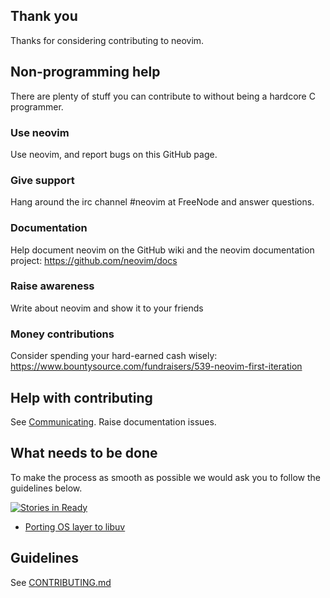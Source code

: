 ## Thank you

Thanks for considering contributing to neovim.

## Non-programming help
There are plenty of stuff you can contribute to without being a hardcore C programmer.

### Use neovim
Use neovim, and report bugs on this GitHub page.

### Give support
Hang around the irc channel #neovim at FreeNode and answer questions.

### Documentation
Help document neovim on the GitHub wiki and the neovim documentation project: https://github.com/neovim/docs

### Raise awareness
Write about neovim and show it to your friends

### Money contributions
Consider spending your hard-earned cash wisely: https://www.bountysource.com/fundraisers/539-neovim-first-iteration

## Help with contributing

See [Communicating](Communicating). Raise documentation issues.

## What needs to be done

To make the process as smooth as possible we would ask you to follow the guidelines below.

[![Stories in Ready](https://badge.waffle.io/neovim/neovim.png?label=ready)](https://waffle.io/neovim/neovim)

- [Porting OS layer to libuv](Porting-OS-layer-to-libuv)

## Guidelines

See [CONTRIBUTING.md](https://github.com/neovim/neovim/blob/master/CONTRIBUTING.md)